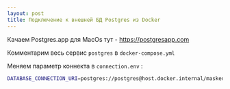 ```yaml
---
layout: post
title: Подключение к внешней БД Postgres из Docker
---
```


Качаем Postgres.app для MacOs тут - https://postgresapp.com

Комментарим весь сервис `postgres` в `docker-compose.yml`

Меняем параметр коннекта в `connection.env` :

```bash
DATABASE_CONNECTION_URI=postgres://postgres@host.docker.internal/maskeddata
```
